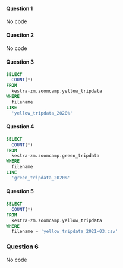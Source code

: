 #### Question 1

No code

#### Question 2

No code

#### Question 3

```sql
SELECT
  COUNT(*)
FROM
  kestra-zm.zoomcamp.yellow_tripdata
WHERE
  filename
LIKE
  'yellow_tripdata_2020%'
```

#### Question 4

```sql
SELECT
  COUNT(*)
FROM
  kestra-zm.zoomcamp.green_tripdata
WHERE
  filename
LIKE
  'green_tripdata_2020%'
```

#### Question 5

```sql
SELECT
  COUNT(*)
FROM
  kestra-zm.zoomcamp.yellow_tripdata
WHERE
  filename = 'yellow_tripdata_2021-03.csv'
```

### Question 6

No code
